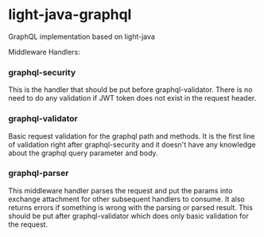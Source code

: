# light-java-graphql
GraphQL implementation based on light-java

Middleware Handlers:

### graphql-security
This is the handler that should be put before graphql-validator. There is no need to
do any validation if JWT token does not exist in the request header.

### graphql-validator
Basic request validation for the graphql path and methods. It is the first line of
validation right after graphql-security and it doesn't have any knowledge about the
graphql query parameter and body.

### graphql-parser
This middleware handler parses the request and put the params into exchange attachment
for other subsequent handlers to consume. It also returns errors if something is wrong
with the parsing or parsed result. This should be put after graphql-validator which does
only basic validation for the request.